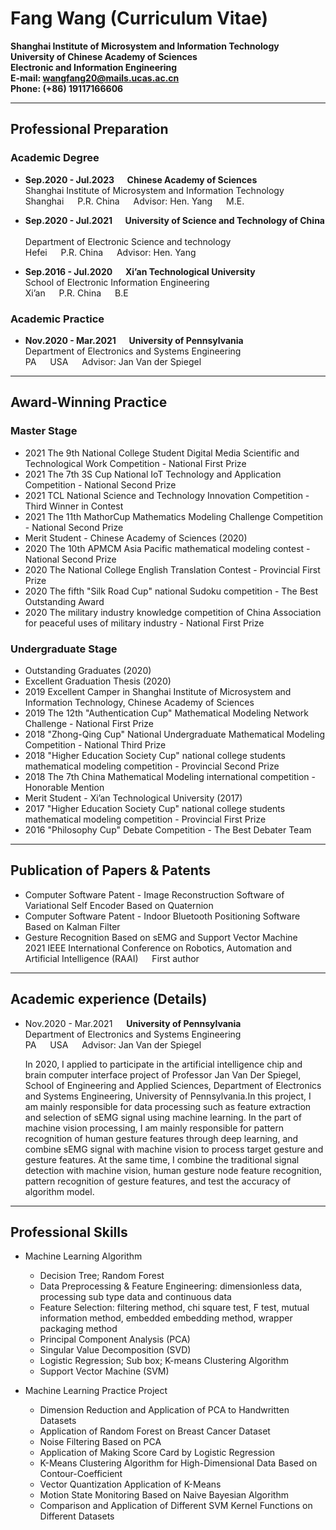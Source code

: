 # **Fang Wang (Curriculum Vitae)**
**Shanghai Institute of Microsystem and Information Technology** <br/>
**University of Chinese Academy of Sciences** <br/>
**Electronic and Information Engineering** <br/>
**E-mail: wangfang20@mails.ucas.ac.cn** <br/>
**Phone: (+86) 19117166606** <br/>


---

## **Professional Preparation**
### Academic Degree

+ **Sep.2020 - Jul.2023 &emsp; Chinese Academy of Sciences** &emsp; <br/> 
    Shanghai Institute of Microsystem and Information Technology <br/> 
    Shanghai &emsp; P.R. China &emsp; Advisor: Hen. Yang &emsp; M.E. <br/>

+ **Sep.2020 - Jul.2021 &emsp; University of Science and Technology of China** &emsp; <br/>
    Department of Electronic Science and technology &emsp; <br/>
    Hefei &emsp; P.R. China &emsp; Advisor: Hen. Yang &emsp;

+ **Sep.2016 - Jul.2020 &emsp; Xi’an Technological University** &emsp; <br/>
    School of Electronic Information Engineering &emsp; <br/>
    Xi’an &emsp; P.R. China &emsp; B.E 

### Academic Practice
+ **Nov.2020 - Mar.2021 &emsp; University of Pennsylvania** &emsp; <br/>
    Department of Electronics and Systems Engineering &emsp; <br/>
    PA &emsp; USA &emsp; Advisor: Jan Van der Spiegel <br/>
    
    
---

## **Award-Winning Practice**

### Master Stage

+ 2021 The 9th National College Student Digital Media Scientific and Technological Work Competition - National First Prize
+ 2021 The 7th 3S Cup National IoT Technology and Application Competition - National Second Prize
+ 2021 TCL National Science and Technology Innovation Competition - Third Winner in Contest
+ 2021 The 11th MathorCup Mathematics Modeling Challenge Competition - National Second Prize
+ Merit Student - Chinese Academy of Sciences (2020)
+ 2020 The 10th APMCM Asia Pacific mathematical modeling contest - National Second Prize
+ 2020 The National College English Translation Contest - Provincial First Prize
+ 2020 The fifth "Silk Road Cup" national Sudoku competition - The Best Outstanding Award
+ 2020 The military industry knowledge competition of China Association for peaceful uses of military industry - National First Prize

### Undergraduate Stage

+ Outstanding Graduates (2020)
+ Excellent Graduation Thesis (2020)
+ 2019 Excellent Camper in Shanghai Institute of Microsystem and Information Technology, Chinese Academy of Sciences
+ 2019 The 12th "Authentication Cup" Mathematical Modeling Network Challenge - National First Prize
+ 2018 "Zhong-Qing Cup" National Undergraduate Mathematical Modeling Competition - National Third Prize
+ 2018 "Higher Education Society Cup" national college students mathematical modeling competition - Provincial Second Prize
+ 2018 The 7th China Mathematical Modeling international competition - Honorable Mention
+ Merit Student - Xi’an Technological University (2017)
+ 2017 "Higher Education Society Cup" national college students mathematical modeling competition - Provincial First Prize
+ 2016 "Philosophy Cup" Debate Competition - The Best Debater Team

---

## **Publication of Papers & Patents**
+ Computer Software Patent - Image Reconstruction Software of Variational Self Encoder Based on Quaternion
+ Computer Software Patent - Indoor Bluetooth Positioning Software Based on Kalman Filter
+ Gesture Recognition Based on sEMG and Support Vector Machine &emsp; 2021 IEEE International Conference on Robotics, Automation and Artificial Intelligence (RAAI) &emsp; First author

---

## **Academic experience (Details)**

+ Nov.2020 - Mar.2021 &emsp; **University of Pennsylvania** &emsp; <br/>
    Department of Electronics and Systems Engineering &emsp; <br/>
    PA &emsp; USA &emsp; Advisor: Jan Van der Spiegel <br/>
    
    In 2020, I applied to participate in the artificial intelligence chip and brain computer interface project of Professor Jan Van Der Spiegel, School of Engineering and Applied Sciences, Department of Electronics and Systems Engineering, University of Pennsylvania.In this project, I am mainly responsible for data processing such as feature extraction and selection of sEMG signal using machine learning. In the part of machine vision processing, I am mainly responsible for pattern recognition of human gesture features through deep learning, and combine sEMG signal with machine vision to process target gesture and gesture features. At the same time, I combine the traditional signal detection with machine vision, human gesture node feature recognition, pattern recognition of gesture features, and test the accuracy of algorithm model.
    
---

## **Professional Skills**

+ Machine Learning Algorithm <br/>
    + Decision Tree; Random Forest <br/>
    + Data Preprocessing & Feature Engineering: dimensionless data, processing sub type data and continuous data <br/>
    + Feature Selection: filtering method, chi square test, F test, mutual information method, embedded embedding method, wrapper packaging method <br/>
    + Principal Component Analysis (PCA) <br/>
    + Singular Value Decomposition (SVD) <br/>
    + Logistic Regression; Sub box; K-means Clustering Algorithm <br/>
    + Support Vector Machine (SVM) <br/>


+ Machine Learning Practice Project <br/>
    + Dimension Reduction and Application of PCA to Handwritten Datasets <br/>
    + Application of Random Forest on Breast Cancer Dataset <br/>
    + Noise Filtering Based on PCA <br/>
    + Application of Making Score Card by Logistic Regression <br/>
    + K-Means Clustering Algorithm for High-Dimensional Data Based on Contour-Coefficient <br/>
    + Vector Quantization Application of K-Means <br/>
    + Motion State Monitoring Based on Naive Bayesian Algorithm <br/>
    + Comparison and Application of Different SVM Kernel Functions on Different Datasets <br/>
    
    
    
    
    
    
